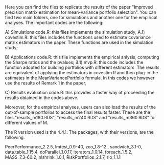 Here you can find the files to replicate the results of the paper "Improved precision matrix estimation for mean-variance portfolio
 selection". You can find two main folders, one for simulations and another one for the empirical analyses. The important codes
are the following:

A) Simulations code.R: this files implements the simulation study;
A.1) covestim.R: this files includes the functions used to estimate covariance matrix estimators in the paper. These
functions are used in the simulation study;

B) Applications code.R: this file implements the empirical anlysis, computing the Sharpe ratios and the pvalues;
B.1) mvp.R: this code includes the function adopted for building portfolios with different estimators.
The results are equivalent of applying the estimators in covestim.R and then plug-in the estimates
in the MeanVariancePortfolio formula. In this codes we however use the results of Remark 1 in the paper;

C) Results evaluation code.R: this provides a faster way of proceeding the results obtained in the codes above.

Moreover, for the empirical analyses, users can also load the results of the out-of-sample portfolios to access
the final results faster. These are the files "results_m180.RDS", "results_m240.RDS" and "results_m360.RDS" for different
values of M.

The R version used is the 4.4.1. The packages, with their versions, are the following.

 PeerPerformance_2.2.5, lmtest_0.9-40, zoo_1.8-12 , sandwich_3.1-0,      
 data.table_1.15.4, doParallel_1.0.17, iterators_1.0.14, foreach_1.5.2,        
 MASS_7.3-60.2, nlshrink_1.0.1, RiskPortfolios_2.1.7,  rio_1.1.1         
